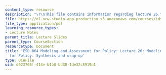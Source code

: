 ```yaml
---
content_type: resource
description: "\r\nThis file contains information regarding lecture 26."
file: https://ol-ocw-studio-app-production.s3.amazonaws.com/courses/ids-410j-modeling-and-assessment-for-policy-spring-2013/d623765f414eb1b8bd301de32c8919a1_MITESD_864S13_lecture26.pdf
file_type: application/pdf
learning_resource_types:
- Lecture Notes
parent_title: Lecture Slides
parent_type: CourseSection
resourcetype: Document
title: 'ESD.864 Modeling and Assessment for Policy: Lecture 26: Modeling and Assessment
  for Policy: Synthesis and wrap-up'
type: OCWFile
uid: d623765f-414e-b1b8-bd30-1de32c8919a1
---
```

